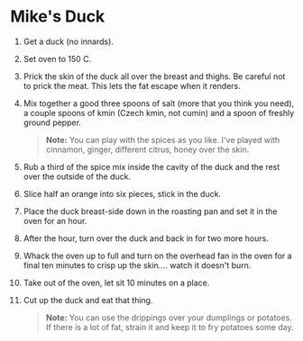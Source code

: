 # Mike's Duck

1. Get a duck (no innards).

2. Set oven to 150 C.

3. Prick the skin of the duck all over the breast and thighs. Be careful not to prick the meat. This lets the fat escape when it renders.

4. Mix together a good three spoons of salt (more that you think you need), a couple spoons of kmin (Czech kmin, not cumin) and a spoon of freshly ground pepper.

   > **Note:** You can play with the spices as you like. I've played with cinnamon, ginger, different citrus, honey over the skin.

5. Rub a third of the spice mix inside the cavity of the duck and the rest over the outside of the duck.

6. Slice half an orange into six pieces, stick in the duck.

7. Place the duck breast-side down in the roasting pan and set it in the oven for an hour.

8. After the hour, turn over the duck and back in for two more hours.

9. Whack the oven up to full and turn on the overhead fan in the oven for a final ten minutes to crisp up the skin.... watch it doesn't burn.

10. Take out of the oven, let sit 10 minutes on a place.

11. Cut up the duck and eat that thing.

    > **Note:** You can use the drippings over your dumplings or potatoes. If there is a lot of fat, strain it and keep it to fry potatoes some day.

    